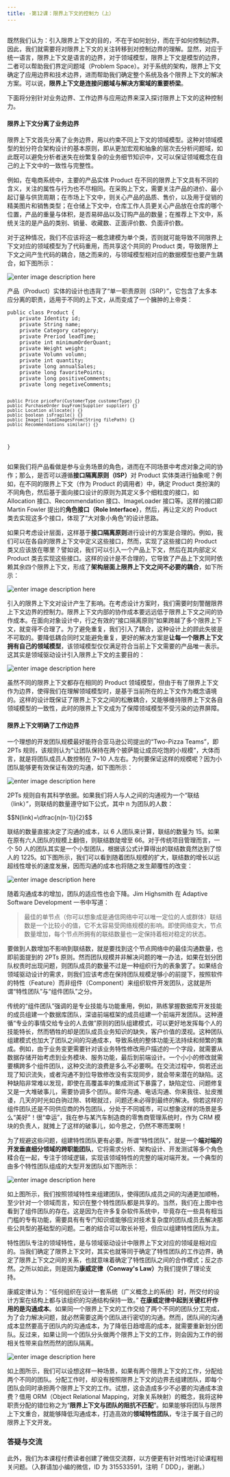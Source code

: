 ```yaml
---
title: -第12课：限界上下文的控制力（上）
---
```

<article id="topicContainer" class="column_content"><h2 class="topic_title"></h2><div><p>既然我们认为：引入限界上下文的目的，不在于如何划分，而在于如何控制边界。因此，我们就需要将对限界上下文的关注转移到对控制边界的理解。显然，对应于统一语言，限界上下文是语言的边界，对于领域模型，限界上下文是模型的边界，二者可以帮助我们界定问题域（Problem Space）。对于系统的架构，限界上下文确定了应用边界和技术边界，进而帮助我们确定整个系统及各个限界上下文的解决方案。可以说，<strong>限界上下文是连接问题域与解决方案域的重要桥梁</strong>。</p>
<p>下面将分别针对业务边界、工作边界与应用边界来深入探讨限界上下文的这种控制力。</p>
<h4 id="">限界上下文分离了业务边界</h4>
<p>限界上下文首先分离了业务边界，用以约束不同上下文的领域模型。这种对领域模型的划分符合架构设计的基本原则，即从更加宏观和抽象的层次去分析问题域，如此既可以避免分析者迷失在纷繁复杂的业务细节知识中，又可以保证领域概念在自己的上下文中的一致性与完整性。</p>
<p>例如，在电商系统中，主要的产品实体 Product 在不同的限界上下文具有不同的含义，关注的属性与行为也不尽相同。在采购上下文，需要关注产品的进价、最小起订量与供货周期；在市场上下文中，则关心产品的品质、售价，以及用于促销的精美图片和销售类型；在仓储上下文中，仓库工作人员更关心产品放在仓库的哪个位置，产品的重量与体积，是否易碎品以及订购产品的数量；在推荐上下文中，系统关注的是产品的类别、销量、收藏数、正面评价数、负面评价数。</p>
<p>对于这种情况，我们不应该将这一概念建模为单个类，否则就可能导致不同限界上下文对应的领域模型为了代码重用，而共享这个共同的 Product 类，导致限界上下文之间产生代码的耦合，随之而来的，与领域模型相对应的数据模型也要产生耦合，如下图所示：</p>
<p><img src="https://images.gitbook.cn/6fb63a70-9f00-11e8-bf0f-5103efdb7be8" alt="enter image description here" /></p>
<p>产品（Product）实体的设计也违背了“单一职责原则（SRP）”，它包含了太多本应分离的职责，适用于不同的上下文，从而变成了一个臃肿的上帝类：</p>
<pre><code class="java language-java">public class Product {
    private Identity id;
    private String name;
    private Category category;
    private Preriod leadTime;
    private int minimumOrderQuant;
    private Weight weight;
    private Volumn volumn;
    private int quantity;
    private long annualSales;
    private long favoritePoints;
    private long positiveComments;
    private long negetiveComments;

    public Price priceFor(CustomerType customerType) {}
    public PurchaseOrder buyFrom(Supplier supplier) {}
    public Location allocate() {}
    public boolean isFragile() {}
    public Image[] loadImagesFrom(String filePath) {}
    public Recommendations similar() {}
}
</code></pre>
<p>如果我们将产品看做是参与业务场景的角色，进而在不同场景中考虑对象之间的协作；那么，是否可以遵循<strong>接口隔离原则（ISP）</strong>对 Product 实体类进行抽象呢？例如，在不同的限界上下文（作为 Product 的调用者）中，确定 Product 类扮演的不同角色，然后基于面向接口设计的原则为其定义多个细粒度的接口，如 Allocation 接口、Recommendation 接口、ImageLoader 接口等。这样的接口即 Martin Fowler 提出的<strong>角色接口（Role Interface）</strong>，然后，再让定义的 Product 类去实现这多个接口，体现了“大对象小角色”的设计思路。</p>
<p>如果只考虑设计层面，这样基于<strong>接口隔离原则</strong>进行设计的方案是合理的。例如，我们可以在各自的限界上下文中定义这些接口，然而，实现了这些接口的 Product 类又应该放在哪里？譬如说，我们可以引入一个产品上下文，然后在其内部定义 Product 类去实现这些接口。这样的设计是不合理的，它导致了产品上下文同时依赖其余四个限界上下文，形成了<strong>架构层面上限界上下文之间不必要的耦合</strong>，如下所示：</p>
<p><img src="https://images.gitbook.cn/82ea7520-9f00-11e8-a6a0-87ed492d3924" alt="enter image description here" /></p>
<p>引入的限界上下文对设计产生了影响。在考虑设计方案时，我们需要时刻警醒限界上下文边界的控制力。限界上下文内部的协作成本要远远低于限界上下文之间的协作成本。在面向对象设计中，行之有效的“接口隔离原则”如果跨越了多个限界上下文，就变得不合理了。为了避免重复，我们引入了耦合，这种设计上的顾此失彼是不可取的。要降低耦合同时又能避免重复，更好的解决方案是<strong>让每一个限界上下文拥有自己的领域模型</strong>，该领域模型仅仅满足符合当前上下文需要的产品唯一表示。这其实是领域驱动设计引入限界上下文的主要目的：</p>
<p><img src="https://images.gitbook.cn/934921a0-9f00-11e8-bf0f-5103efdb7be8" alt="enter image description here" /></p>
<p>虽然不同的限界上下文都存在相同的 Product 领域模型，但由于有了限界上下文作为边界，使得我们在理解领域模型时，是基于当前所在的上下文作为概念语境的。这样的设计既保证了限界上下文之间的松散耦合，又能够维持限界上下文各自领域模型的一致性，此时的限界上下文成为了保障领域模型不受污染的边界屏障。</p>
<h4 id="-1">限界上下文明确了工作边界</h4>
<p>一个理想的开发团队规模最好能符合亚马逊公司提出的“Two-Pizza Teams”，即 2PTs 规则，该规则认为“让团队保持在两个披萨能让成员吃饱的小规模”，大体而言，就是将团队成员人数控制在 7~10 人左右。为何要保证这样的规模呢？因为小团队能够更有效保证有效的沟通，如下图所示：</p>
<p><img src="https://images.gitbook.cn/a40afcc0-9f00-11e8-87cc-5b643420a0df" alt="enter image description here" /></p>
<p>2PTs 规则自有其科学依据。如果我们将人与人之间的沟通视为一个“联结（link）”，则联结的数量遵守如下公式，其中 n 为团队的人数：</p>
<p>$$N(link)=\dfrac{n(n-1)}{2}$$</p>
<p>联结的数量直接决定了沟通的成本，以 6 人团队来计算，联结的数量为 15。如果在原有六人团队的规模上翻倍，则联结数陡增至 66。对于传统项目管理而言，一个 50 人的团队其实是一个小型团队，根据该公式计算得出的联结数竟然达到了惊人的 1225。如下图所示，我们可以看到随着团队规模的扩大，联结数的增长以远超线性增长的速度发展，因而沟通的成本也将随之发生颠覆性的改变：</p>
<p><img src="https://images.gitbook.cn/b3764890-9f00-11e8-a6a0-87ed492d3924" alt="enter image description here" /></p>
<p>随着沟通成本的增加，团队的适应性也会下降。Jim Highsmith 在 Adaptive Software Development 一书中写道：</p>
<blockquote>
  <p>最佳的单节点（你可以想象成是通信网络中可以唯一定位的人或群体）联结数是一个比较小的值，它不太容易受网络规模的影响。即使网络变大，节点数量增加，每个节点所拥有的联结数量也一定保持着相对稳定的状态。</p>
</blockquote>
<p>要做到人数增加不影响到联结数，就是要找到这个节点网络中的最佳沟通数量，也即前面提到的 2PTs 原则。然而团队规模并非解决问题的唯一办法，如果在划分团队权责时出现问题，则团队成员的数量不过是一种组织行为的表象罢了。如果结合领域驱动设计的需求，则我们应该考虑在保持团队规模足够小的前提下，按照软件的特性（Feature）而非组件（Component）来组织软件开发团队，这就是所谓“特性团队”与“组件团队”之分。</p>
<p>传统的“组件团队”强调的是专业技能与功能重用，例如，熟练掌握数据库开发技能的成员组建一个数据库团队，深谙前端框架的成员组建一个前端开发团队。这种遵循“专业的事情交给专业的人去做”原则的团队组建模式，可以更好地发挥每个人的技能特长，然而牺牲的却是团队成员业务知识的缺失，客户价值的漠视。这种团队组建模式也加大了团队之间的沟通成本，导致系统的整体功能无法持续和频繁的集成。例如，由于业务变更需要针对该业务特性修改用户描述的一个字段，就需要从数据存储开始考虑到业务模块、服务功能，最后到前端设计。一个小小的修改就需要横跨多个组件团队，这种交流的浪费是多么不必要啊。在交流过程中，倘若还出现了知识流失，或者沟通不到位导致修改没有实现同步，就会带来潜在的缺陷。这种缺陷非常难以发现，即使在高覆盖率的集成测试下暴露了，缺陷定位、问题修复又是一大堆破事儿，需要协调多个团队。邮件沟通、电话沟通、你来我往、扯皮推诿，几天的时光如白驹过隙、转眼就过，问题还未必得到最终的解决。倘若这样的组件团队还是不同供应商的外包团队，分处于不同城市，可以想象这样的场景是多么“美好”！很“幸运”，我在参与某汽车制造商的零售商管理系统时，作为 CRM 模块的负责人，就摊上了这样的破事儿，如今思之，仍然不寒而栗啊！</p>
<p>为了规避这些问题，组建特性团队更有必要。所谓“特性团队”，就是一个<strong>端对端的开发垂直细分领域的跨职能团队</strong>，它将需求分析、架构设计、开发测试等多个角色糅合在一起，专注于领域逻辑，实现该领域特性的完整的端对端开发。一个典型的由多个特性团队组成的大型开发团队如下图所示：</p>
<p><img src="https://images.gitbook.cn/c5000790-9f00-11e8-bf0f-5103efdb7be8" alt="enter image description here" /></p>
<p>如上图所示，我们按照领域特性来组建团队，使得团队成员之间的沟通更加顺畅，至少针对一个领域而言，知识在整个特性团队都是共享的。当然，我们在上图中也看到了组件团队的存在。这是因为在许多复杂软件系统中，毕竟存在一些具有相当门槛的专有功能，需要具有有专门知识或能够应对技术复杂度的团队成员去解决那些公共型的基础型的问题。二者的结合可以取长补短，但应以组建特性团队为主。</p>
<p>特性团队专注的领域特性，是与领域驱动设计中限界上下文对应的领域是相对应的。当我们确定了限界上下文时，其实也就等同于确定了特性团队的工作边界，确定了限界上下文之间的关系，也就意味着确定了特性团队之间的合作模式；反之亦然。之所以如此，则是因为<strong>康威定律（Conway's Law）</strong>为我们提供了理论支持。</p>
<p>康威定律认为：“任何组织在设计一套系统（广义概念上的系统）时，所交付的设计方案在结构上都与该组织的沟通结构保持一致。” <strong>在康威定律中起到关键杠杆作用的是沟通成本</strong>。如果同一个限界上下文的工作交给了两个不同的团队分工完成，为了合力解决问题，就必然需要这两个团队进行密切的沟通。然而，团队间的沟通成本显然要高于团队内的沟通成本，为了降低日趋增高的成本，就需要重新划分团队。反过来，如果让同一个团队分头做两个限界上下文的工作，则会因为工作的弱相关性带来自然而然的团队隔离。</p>
<p><img src="https://images.gitbook.cn/d312c840-9f00-11e8-a6a0-87ed492d3924" alt="enter image description here" /></p>
<p>如上图所示，我们可以设想这样一种场景，如果有两个限界上下文的工作，分配给两个不同的团队。分配工作时，却没有按照限界上下文的边界去组建团队，即每个团队会同时承担两个限界上下文的工作。试想，这会造成多少不必要的沟通成本浪费？借用 ORM（Object Relational Mapping，对象关系映射）的概念，我将这种职责分配的错位称之为“<strong>限界上下文与团队的阻抗不匹配</strong>”。如果能够将团队与限界上下文重合，就能够降低沟通成本，打造高效的<strong>领域特性团队</strong>，专注于属于自己的限界上下文开发。</p>
<h3 id="-2">答疑与交流</h3>
<p>此外，我们为本课程付费读者创建了微信交流群，以方便更有针对性地讨论课程相关问题。（入群请加小编的微信，ID 为 315533591，注明「 DDD」，谢谢。）</p></div></article>